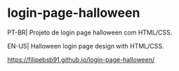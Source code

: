 # login-page-halloween

PT-BR|
Projeto de login page halloween com HTML/CSS.

EN-US|
Halloween login page design with HTML/CSS.

https://filipebsb91.github.io/login-page-halloween/
